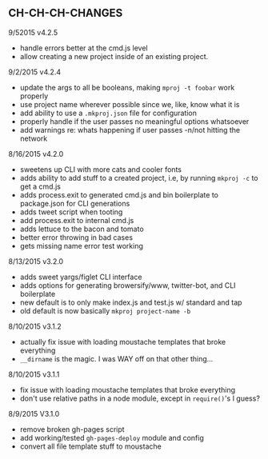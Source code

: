CH-CH-CH-CHANGES
----------------------------------------------

9/52015 v4.2.5
- handle errors better at the cmd.js level
- allow creating a new project inside of an existing project.

9/2/2015 v4.2.4
- update the args to all be booleans, making `mproj -t foobar` work properly
- use project name wherever possible since we, like, know what it is
- add ability to use a `.mkproj.json` file for configuration
- properly handle if the user passes no meaningful options whatsoever
- add warnings re: whats happening if user passes -n/not hitting the network

8/16/2015 v4.2.0
- sweetens up CLI with more cats and cooler fonts
- adds ability to add stuff to a created project, i.e, by running `mkproj -c` to get a cmd.js
- adds process.exit to generated cmd.js and bin boilerplate to package.json for CLI generations
- adds tweet script when tooting
- add process.exit to internal cmd.js
- adds lettuce to the bacon and tomato
- better error throwing in bad cases
- gets missing name error test working

8/13/2015 v3.2.0
- adds sweet yargs/figlet CLI interface
- adds options for generating browersify/www, twitter-bot, and CLI boilerplate
- new default is to only make index.js and test.js w/ standard and tap 
- old default is now basically `mkproj project-name -b`

8/10/2015 v3.1.2
- actually fix issue with loading moustache templates that broke everything
- `__dirname` is the magic. I was WAY off on that other thing...

8/10/2015 v3.1.1
- fix issue with loading moustache templates that broke everything
- don't use relative paths in a node module, except in `require()`'s I guess?

8/9/2015 V3.1.0
- remove broken gh-pages script
- add working/tested `gh-pages-deploy` module and config
- convert all file template stuff to moustache